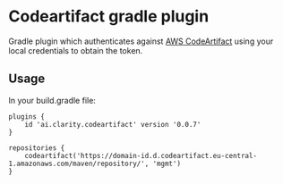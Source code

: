 # Codeartifact gradle plugin

Gradle plugin which authenticates against [AWS CodeArtifact](https://aws.amazon.com/es/codeartifact/) using your local credentials to obtain
the token.

## Usage

In your build.gradle file:

```
plugins {
    id 'ai.clarity.codeartifact' version '0.0.7'
}

repositories {
    codeartifact('https://domain-id.d.codeartifact.eu-central-1.amazonaws.com/maven/repository/', 'mgmt')
}
```
